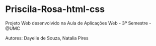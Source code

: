 # Priscila-Rosa-html-css
Projeto Web desenvolvido na Aula de Aplicações Web - 3º Semestre - @UMC
<p> Autores: Dayelle de Souza, Natalia Pires </p>
